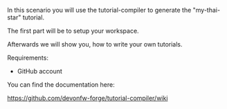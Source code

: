 In this scenario you will use the tutorial-compiler to generate the "my-thai-star" tutorial.

The first part will be to setup your workspace.

Afterwards we will show you, how to write your own tutorials.

Requirements: 
 *  GitHub account

You can find the documentation here:

https://github.com/devonfw-forge/tutorial-compiler/wiki


